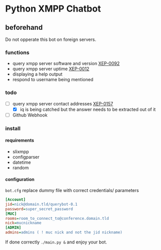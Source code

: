 # Python XMPP Chatbot

## beforehand
Do not opperate this bot on foreign servers.

### functions
- query xmpp server software and version [XEP-0092](https://xmpp.org/extensions/xep-0092.html)
- query xmpp server uptime [XEP-0012](https://xmpp.org/extensions/xep-0012.html)
- displaying a help output
- respond to username being mentioned

### todo
- [ ] query xmpp server contact addresses [XEP-0157](https://xmpp.org/extensions/xep-0157.html)
  - [x] iq is being catched but the answer needs to be extracted out of it
- [ ] Github Webhook

### install
#### requirements
- slixmpp
- configparser
- datetime
- random

#### configuration
`bot.cfg` replace dummy file with correct credentials/ parameters
````cfg
[Account]
jid=nick@domain.tld/querybot-0.1
password=super_secret_password
[MUC]
rooms=room_to_connect_to@conference.domain.tld
nick=mucnickname
[ADMIN]
admins=admins ( ! muc nick and not the jid nickname)
````
 If done correctly `./main.py &` and enjoy your bot.